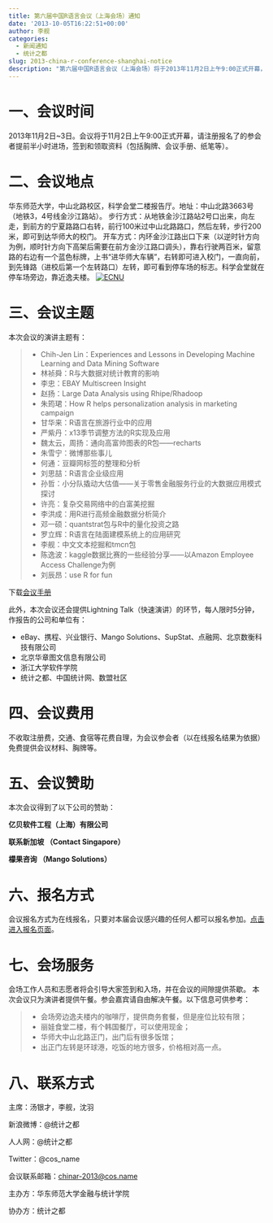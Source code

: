 ```yaml
---
title: 第六届中国R语言会议（上海会场）通知
date: '2013-10-05T16:22:51+00:00'
author: 李舰
categories:
  - 新闻通知
  - 统计之都
slug: 2013-china-r-conference-shanghai-notice
description: "第六届中国R语言会议（上海会场）将于2013年11月2日上午9:00正式开幕，请注册报名了的参会者提前半小时进场，签到和领取资料（包括胸牌、会议手册、纸笔等）。"
---
```


# 一、会议时间

2013年11月2日~3日。会议将于11月2日上午9:00正式开幕，请注册报名了的参会者提前半小时进场，签到和领取资料（包括胸牌、会议手册、纸笔等）。

# 二、会议地点

华东师范大学，中山北路校区，科学会堂二楼报告厅。地址：中山北路3663号（地铁3，4号线金沙江路站）。 步行方式：从地铁金沙江路站2号口出来，向左走，到前方的宁夏路路口右转，前行100米过中山北路路口，然后左转，步行200米，即可到达华师大的校门。 开车方式：内环金沙江路出口下来（以逆时针方向为例，顺时针方向下高架后需要在前方金沙江路口调头），靠右行驶两百米，留意路的右边有一个蓝色标牌，上书“进华师大车辆”，右转即可进入校门，一直向前，到先锋路（进校后第一个左转路口）左转，即可看到停车场的标志。科学会堂就在停车场旁边，靠近逸夫楼。 [![ECNU](https://uploads.cosx.org/2011/09/ECNU_MAP.png)](http://ditu.google.cn/maps?hl=zh-CN&tab=wl&q=%E5%8D%8E%E4%B8%9C%E5%B8%88%E8%8C%83%E5%A4%A7%E5%AD%A6%E9%80%B8%E5%A4%AB%E6%A5%BC)

# 三、会议主题

本次会议的演讲主题有：

>   * Chih-Jen Lin：Experiences and Lessons in Developing Machine Learning and Data Mining Software
>   * 林祯舜：R与大数据对统计教育的影响
>   * 李忠：EBAY Multiscreen Insight
>   * 赵扬：Large Data Analysis using Rhipe/Rhadoop
>   * 朱筠珺：How R helps personalization analysis in marketing campaign
>   * 甘华来：R语言在旅游行业中的应用
>   * 严紫丹：x13季节调整方法的R实现及应用
>   * 魏太云，周扬：通向高富帅图表的R包——recharts
>   * 朱雪宁：微博那些事儿
>   * 何通：豆瓣网标签的整理和分析
>   * 刘思喆：R语言企业级应用
>   * 孙哲：小分队撬动大估值——关于零售金融服务行业的大数据应用模式探讨
>   * 许亮：复杂交易网络中的白富美挖掘
>   * 李洪成：用R进行高频金融数据分析简介
>   * 邓一硕：quantstrat包与R中的量化投资之路
>   * 罗立辉：R语言在陆面建模系统上的应用研究
>   * 李舰：中文文本挖掘和tmcn包
>   * 陈逸波：kaggle数据比赛的一些经验分享——以Amazon Employee Access Challenge为例
>   * 刘辰昂：use R for fun

下载[会议手册](https://uploads.cosx.org/2013/10/ChinaR2013SH_Manual_V2.pdf)


此外，本次会议还会提供Lightning Talk（快速演讲）的环节，每人限时5分钟，作报告的公司和单位有：

  * eBay、携程、兴业银行、Mango Solutions、SupStat、点融网、北京数衡科技有限公司
  * 北京华章图文信息有限公司
  * 浙江大学软件学院
  * 统计之都、中国统计网、数盟社区

# 四、会议费用

不收取注册费，交通、食宿等花费自理，为会议参会者（以在线报名结果为依据）免费提供会议材料、胸牌等。

# 五、会议赞助

本次会议得到了以下公司的赞助：

**亿贝软件工程（上海）有限公司**
  
**联系新加坡 （Contact Singapore）**
  
**檬果咨询 （Mango Solutions）**

# 六、报名方式

会议报名方式为在线报名，只要对本届会议感兴趣的任何人都可以报名参加。[点击进入报名页面](http://chinar2013sh.vasee.com "在线报名页面")。

# 七、会场服务

会场工作人员和志愿者将会引导大家签到和入场，并在会议的间隙提供茶歇。 本次会议只为演讲者提供午餐。参会嘉宾请自由解决午餐。以下信息可供参考：

>   * 会场旁边逸夫楼内的咖啡厅，提供商务套餐，但是座位比较有限；
>   * 丽娃食堂二楼，有个韩国餐厅，可以使用现金；
>   * 华师大中山北路正门，出门后有很多饭馆；
>   * 出正门左转是环球港，吃饭的地方很多，价格相对高一点。

# 八、联系方式

主席：汤银才，李舰，沈羽
  
新浪微博：@统计之都
  
人人网：@统计之都
  
Twitter：@cos_name
  
会议联系邮箱：chinar-2013@cos.name
  
主办方：华东师范大学金融与统计学院
  
协办方：统计之都
